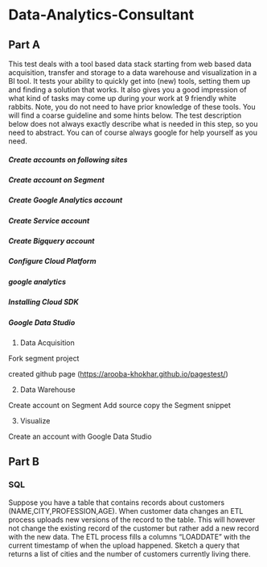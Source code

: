 # Data-Analytics-Consultant

## Part A

This test deals with a tool based data stack starting from web based data acquisition,
transfer and storage to a data warehouse and visualization in a BI tool.
It tests your ability to quickly get into (new) tools, setting them up and finding a solution that
works. It also gives you a good impression of what kind of tasks may come up during your
work at 9 friendly white rabbits. Note, you do not need to have prior knowledge of these
tools. You will find a coarse guideline and some hints below. The test description below does
not always exactly describe what is needed in this step, so you need to abstract. You can of
course always google for help yourself as you need.

##### Create accounts on following  sites
##### Create account on Segment
##### Create Google Analytics account
##### Create Service account 
##### Create Bigquery account 
##### Configure Cloud Platform
##### google analytics
##### Installing Cloud SDK
##### Google Data Studio


1. Data Acquisition

Fork segment project

created github page (https://arooba-khokhar.github.io/pagestest/)

2. Data Warehouse

Create account on Segment 
Add source
copy the Segment snippet


3. Visualize

Create an account with Google Data Studio


## Part B

### SQL

 Suppose you have a table that contains records about customers
(NAME,CITY,PROFESSION,AGE). When customer data changes an ETL process uploads
new versions of the record to the table. This will however not change the existing record of
the customer but rather add a new record with the new data. The ETL process fills a
columns “LOADDATE” with the current timestamp of when the upload happened. Sketch a
query that returns a list of cities and the number of customers currently living there.
